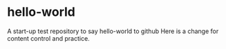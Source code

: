 # hello-world
A start-up test repository to say hello-world to github
Here is a change for content control and practice. 
